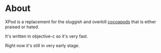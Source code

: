 About
====
XPod is a replacement for the sluggish and overkill [cocoapods](https://github.com/CocoaPods/CocoaPods) that is either praised or hated.

It's written in objective-c so it's very fast.

Right now it's still in very early stage.
